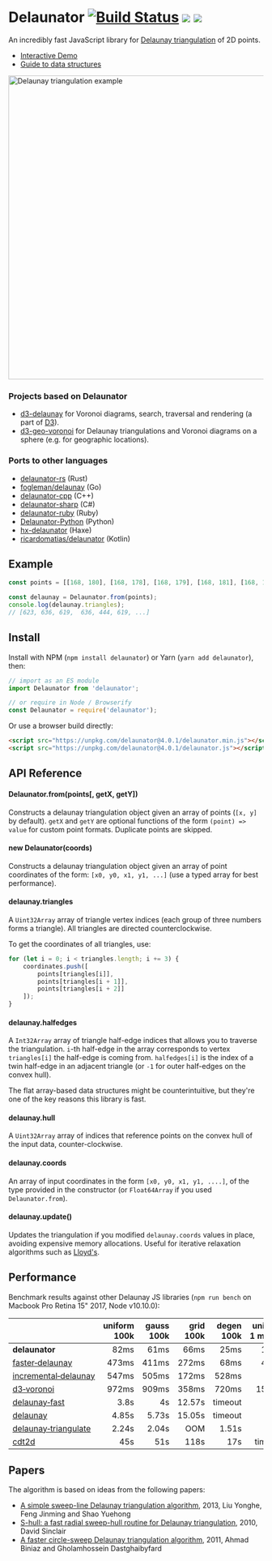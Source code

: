 # Delaunator [![Build Status](https://travis-ci.org/mapbox/delaunator.svg?branch=master)](https://travis-ci.org/mapbox/delaunator) [![](https://img.shields.io/badge/simply-awesome-brightgreen.svg)](https://github.com/mourner/projects) [![](https://badgen.net/bundlephobia/minzip/delaunator)](https://unpkg.com/delaunator)

An incredibly fast JavaScript library for
[Delaunay triangulation](https://en.wikipedia.org/wiki/Delaunay_triangulation) of 2D points.

- [Interactive Demo](https://mapbox.github.io/delaunator/demo.html)
- [Guide to data structures](https://mapbox.github.io/delaunator/)

<img src="delaunator.png" alt="Delaunay triangulation example" width="600" />

### Projects based on Delaunator

- [d3-delaunay](https://github.com/d3/d3-delaunay) for Voronoi diagrams, search, traversal and rendering (a part of [D3](https://d3js.org)).
- [d3-geo-voronoi](https://github.com/Fil/d3-geo-voronoi) for Delaunay triangulations and Voronoi diagrams on a sphere (e.g. for geographic locations).

### Ports to other languages

- [delaunator-rs](https://github.com/mourner/delaunator-rs) (Rust)
- [fogleman/delaunay](https://github.com/fogleman/delaunay) (Go)
- [delaunator-cpp](https://github.com/abellgithub/delaunator-cpp) (C++)
- [delaunator-sharp](https://github.com/nol1fe/delaunator-sharp) (C#)
- [delaunator-ruby](https://github.com/hendrixfan/delaunator-ruby) (Ruby)
- [Delaunator-Python](https://github.com/HakanSeven12/Delaunator-Python) (Python)
- [hx-delaunator](https://github.com/dmitryhryppa/hx-delaunator) (Haxe)
- [ricardomatias/delaunator](https://github.com/ricardomatias/delaunator) (Kotlin)

## Example

```js
const points = [[168, 180], [168, 178], [168, 179], [168, 181], [168, 183], ...];

const delaunay = Delaunator.from(points);
console.log(delaunay.triangles);
// [623, 636, 619,  636, 444, 619, ...]
```

## Install

Install with NPM (`npm install delaunator`) or Yarn (`yarn add delaunator`), then:

```js
// import as an ES module
import Delaunator from 'delaunator';

// or require in Node / Browserify
const Delaunator = require('delaunator');
```

Or use a browser build directly:

```html
<script src="https://unpkg.com/delaunator@4.0.1/delaunator.min.js"></script> <!-- minified build -->
<script src="https://unpkg.com/delaunator@4.0.1/delaunator.js"></script> <!-- dev build -->
```

## API Reference

#### Delaunator.from(points[, getX, getY])

Constructs a delaunay triangulation object given an array of points (`[x, y]` by default).
`getX` and `getY` are optional functions of the form `(point) => value` for custom point formats.
Duplicate points are skipped.

#### new Delaunator(coords)

Constructs a delaunay triangulation object given an array of point coordinates of the form:
`[x0, y0, x1, y1, ...]` (use a typed array for best performance).

#### delaunay.triangles

A `Uint32Array` array of triangle vertex indices (each group of three numbers forms a triangle).
All triangles are directed counterclockwise.

To get the coordinates of all triangles, use:

```js
for (let i = 0; i < triangles.length; i += 3) {
    coordinates.push([
        points[triangles[i]],
        points[triangles[i + 1]],
        points[triangles[i + 2]]
    ]);
}
```

#### delaunay.halfedges

A `Int32Array` array of triangle half-edge indices that allows you to traverse the triangulation.
`i`-th half-edge in the array corresponds to vertex `triangles[i]` the half-edge is coming from.
`halfedges[i]` is the index of a twin half-edge in an adjacent triangle
(or `-1` for outer half-edges on the convex hull).

The flat array-based data structures might be counterintuitive,
but they're one of the key reasons this library is fast.

#### delaunay.hull

A `Uint32Array` array of indices that reference points on the convex hull of the input data, counter-clockwise.

#### delaunay.coords

An array of input coordinates in the form `[x0, y0, x1, y1, ....]`,
of the type provided in the constructor (or `Float64Array` if you used `Delaunator.from`).

#### delaunay.update()

Updates the triangulation if you modified `delaunay.coords` values in place, avoiding expensive memory allocations.
Useful for iterative relaxation algorithms such as [Lloyd's](https://en.wikipedia.org/wiki/Lloyd%27s_algorithm).

## Performance

Benchmark results against other Delaunay JS libraries
(`npm run bench` on Macbook Pro Retina 15" 2017, Node v10.10.0):

&nbsp; | uniform 100k | gauss 100k | grid 100k | degen 100k | uniform 1&nbsp;million | gauss 1&nbsp;million | grid 1&nbsp;million | degen 1&nbsp;million
:-- | --: | --: | --: | --: | --: | --: | --: | --:
**delaunator** | 82ms | 61ms | 66ms | 25ms | 1.07s | 950ms | 830ms | 278ms
[faster&#8209;delaunay](https://github.com/Bathlamos/delaunay-triangulation) | 473ms | 411ms | 272ms | 68ms | 4.27s | 4.62s | 4.3s | 810ms
[incremental&#8209;delaunay](https://github.com/mikolalysenko/incremental-delaunay) | 547ms | 505ms | 172ms | 528ms | 5.9s | 6.08s | 2.11s | 6.09s
[d3&#8209;voronoi](https://github.com/d3/d3-voronoi) | 972ms | 909ms | 358ms | 720ms | 15.04s | 13.86s | 5.55s | 11.13s
[delaunay&#8209;fast](https://github.com/ironwallaby/delaunay) | 3.8s | 4s | 12.57s | timeout | 132s | 138s | 399s | timeout
[delaunay](https://github.com/darkskyapp/delaunay) | 4.85s | 5.73s | 15.05s | timeout | 156s | 178s | 326s | timeout
[delaunay&#8209;triangulate](https://github.com/mikolalysenko/delaunay-triangulate) | 2.24s | 2.04s | OOM | 1.51s | OOM | OOM | OOM | OOM
[cdt2d](https://github.com/mikolalysenko/cdt2d) | 45s | 51s | 118s | 17s | timeout | timeout | timeout | timeout

## Papers

The algorithm is based on ideas from the following papers:

- [A simple sweep-line Delaunay triangulation algorithm](http://www.academicpub.org/jao/paperInfo.aspx?paperid=15630), 2013, Liu Yonghe, Feng Jinming and Shao Yuehong
- [S-hull: a fast radial sweep-hull routine for Delaunay triangulation](http://www.s-hull.org/paper/s_hull.pdf), 2010, David Sinclair
- [A faster circle-sweep Delaunay triangulation algorithm](http://cglab.ca/~biniaz/papers/Sweep%20Circle.pdf), 2011, Ahmad Biniaz and Gholamhossein Dastghaibyfard
